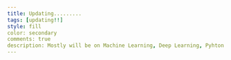 ```yaml
---
title: Updating.........
tags: [updating!!]
style: fill
color: secondary
comments: true
description: Mostly will be on Machine Learning, Deep Learning, Pyhton and Artifical Intelligence!!
---
```


